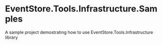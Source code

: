 # EventStore.Tools.Infrastructure.Samples
A sample project demostrating how to use EventStore.Tools.Infrastructure library

